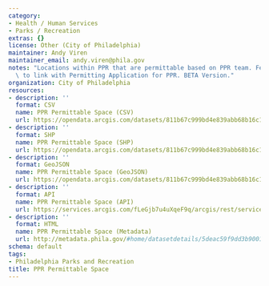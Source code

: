 ```yaml
---
category:
- Health / Human Services
- Parks / Recreation
extras: {}
license: Other (City of Philadelphia)
maintainer: Andy Viren
maintainer_email: andy.viren@phila.gov
notes: "Locations within PPR that are permittable based on PPR team. Feature designed\
  \ to link with Permitting Application for PPR. BETA Version."
organization: City of Philadelphia
resources:
- description: ''
  format: CSV
  name: PPR Permittable Space (CSV)
  url: https://opendata.arcgis.com/datasets/811b67c999bd4e839abb68b16c16f623_0.csv
- description: ''
  format: SHP
  name: PPR Permittable Space (SHP)
  url: https://opendata.arcgis.com/datasets/811b67c999bd4e839abb68b16c16f623_0.zip
- description: ''
  format: GeoJSON
  name: PPR Permittable Space (GeoJSON)
  url: https://opendata.arcgis.com/datasets/811b67c999bd4e839abb68b16c16f623_0.geojson
- description: ''
  format: API
  name: PPR Permittable Space (API)
  url: https://services.arcgis.com/fLeGjb7u4uXqeF9q/arcgis/rest/services/PermittableSpace/FeatureServer/0/query?outFields=*&where=1%3D1
- description: ''
  format: HTML
  name: PPR Permittable Space (Metadata)
  url: http://metadata.phila.gov/#home/datasetdetails/5deac59f9dd3b9001b3ce4ed/representationdetails/5deac5a09dd3b9001b3ce4f3/
schema: default
tags:
- Philadelphia Parks and Recreation
title: PPR Permittable Space
---
```


